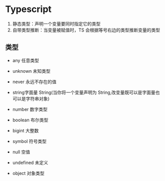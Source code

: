 # Typescript
1. 静态类型：声明一个变量要同时指定它的类型
2. 自带类型推断：当变量被赋值时，TS 会根据等号右边的类型推断变量的类型

## 类型
- any 任意类型
- unknown 未知类型
- never 永远不存在的值

- string字面量 String(当你将一个变量声明为 String,改变量既可以是字面量也可以是字符串对象)
- number 数字类型
- boolean 布尔类型
- bigint 大整数
- symbol 符号类型
- null 空值
- undefined 未定义
- object 对象类型

